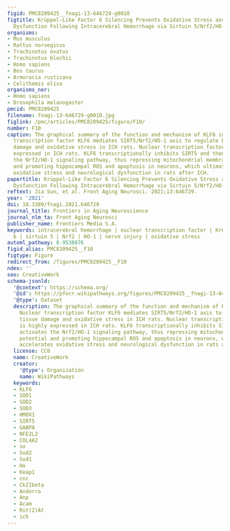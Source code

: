 ```yaml
---
figid: PMC8209425__fnagi-13-646729-g0010
figtitle: Krüppel-Like Factor 6 Silencing Prevents Oxidative Stress and Neurological
  Dysfunction Following Intracerebral Hemorrhage via Sirtuin 5/Nrf2/HO-1 Axis
organisms:
- Mus musculus
- Rattus norvegicus
- Trachinotus ovatus
- Trachinotus blochii
- Homo sapiens
- Bos taurus
- Armoracia rusticana
- Celithemis elisa
organisms_ner:
- Homo sapiens
- Drosophila melanogaster
pmcid: PMC8209425
filename: fnagi-13-646729-g0010.jpg
figlink: /pmc/articles/PMC8209425/figure/F10/
number: F10
caption: The graphical summary of the function and mechanism of KLF6 in ICH. Nuclear
  transcription factor KLF6 mediates SIRT5/Nrf2/HO-1 axis to regulate brain tissue
  damage and oxidative stress in ICH rats. Nuclear transcription factor KLF6 is highly
  expressed in ICH rats. KLF6 transcriptionally inhibits SIRT5 and then activates
  the Nrf2/HO-1 signaling pathway, thus repressing mitochondrial membrane potential
  and promoting hippocampal ROS and apoptosis in neurons, which ultimately accelerates
  oxidative stress and neurological dysfunction in rats after ICH.
papertitle: Krüppel-Like Factor 6 Silencing Prevents Oxidative Stress and Neurological
  Dysfunction Following Intracerebral Hemorrhage via Sirtuin 5/Nrf2/HO-1 Axis.
reftext: Jia Sun, et al. Front Aging Neurosci. 2021;13:646729.
year: '2021'
doi: 10.3389/fnagi.2021.646729
journal_title: Frontiers in Aging Neuroscience
journal_nlm_ta: Front Aging Neurosci
publisher_name: Frontiers Media S.A.
keywords: intracerebral hemorrhage | nuclear transcription factor | Krüppel like factor
  6 | sirtuin 5 | Nrf2 | HO-1 | nerve injury | oxidative stress
automl_pathway: 0.9538076
figid_alias: PMC8209425__F10
figtype: Figure
redirect_from: /figures/PMC8209425__F10
ndex: ''
seo: CreativeWork
schema-jsonld:
  '@context': https://schema.org/
  '@id': https://pfocr.wikipathways.org/figures/PMC8209425__fnagi-13-646729-g0010.html
  '@type': Dataset
  description: The graphical summary of the function and mechanism of KLF6 in ICH.
    Nuclear transcription factor KLF6 mediates SIRT5/Nrf2/HO-1 axis to regulate brain
    tissue damage and oxidative stress in ICH rats. Nuclear transcription factor KLF6
    is highly expressed in ICH rats. KLF6 transcriptionally inhibits SIRT5 and then
    activates the Nrf2/HO-1 signaling pathway, thus repressing mitochondrial membrane
    potential and promoting hippocampal ROS and apoptosis in neurons, which ultimately
    accelerates oxidative stress and neurological dysfunction in rats after ICH.
  license: CC0
  name: CreativeWork
  creator:
    '@type': Organization
    name: WikiPathways
  keywords:
  - KLF6
  - SOD1
  - SOD2
  - SOD3
  - HMOX1
  - SIRT5
  - GABPA
  - NFE2L2
  - COL4A2
  - so
  - Sod2
  - Sod1
  - Ho
  - Keap1
  - cnc
  - CkIIbeta
  - Andorra
  - Anp
  - Acam
  - Rst(2)At
  - ich
---
```

